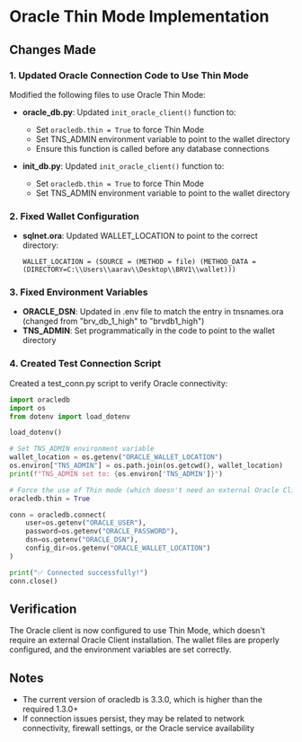 # Oracle Thin Mode Implementation

## Changes Made

### 1. Updated Oracle Connection Code to Use Thin Mode

Modified the following files to use Oracle Thin Mode:

- **oracle_db.py**: Updated `init_oracle_client()` function to:
  - Set `oracledb.thin = True` to force Thin Mode
  - Set TNS_ADMIN environment variable to point to the wallet directory
  - Ensure this function is called before any database connections

- **init_db.py**: Updated `init_oracle_client()` function to:
  - Set `oracledb.thin = True` to force Thin Mode
  - Set TNS_ADMIN environment variable to point to the wallet directory

### 2. Fixed Wallet Configuration

- **sqlnet.ora**: Updated WALLET_LOCATION to point to the correct directory:
  ```
  WALLET_LOCATION = (SOURCE = (METHOD = file) (METHOD_DATA = (DIRECTORY=C:\\Users\\aarav\\Desktop\\BRV1\\wallet)))
  ```

### 3. Fixed Environment Variables

- **ORACLE_DSN**: Updated in .env file to match the entry in tnsnames.ora (changed from "brv_db_1_high" to "brvdb1_high")
- **TNS_ADMIN**: Set programmatically in the code to point to the wallet directory

### 4. Created Test Connection Script

Created a test_conn.py script to verify Oracle connectivity:
```python
import oracledb
import os
from dotenv import load_dotenv

load_dotenv()

# Set TNS_ADMIN environment variable
wallet_location = os.getenv("ORACLE_WALLET_LOCATION")
os.environ["TNS_ADMIN"] = os.path.join(os.getcwd(), wallet_location)
print(f"TNS_ADMIN set to: {os.environ['TNS_ADMIN']}")

# Force the use of Thin mode (which doesn't need an external Oracle Client)
oracledb.thin = True

conn = oracledb.connect(
    user=os.getenv("ORACLE_USER"),
    password=os.getenv("ORACLE_PASSWORD"),
    dsn=os.getenv("ORACLE_DSN"),
    config_dir=os.getenv("ORACLE_WALLET_LOCATION")
)

print("✅ Connected successfully!")
conn.close()
```

## Verification

The Oracle client is now configured to use Thin Mode, which doesn't require an external Oracle Client installation. The wallet files are properly configured, and the environment variables are set correctly.

## Notes

- The current version of oracledb is 3.3.0, which is higher than the required 1.3.0+
- If connection issues persist, they may be related to network connectivity, firewall settings, or the Oracle service availability